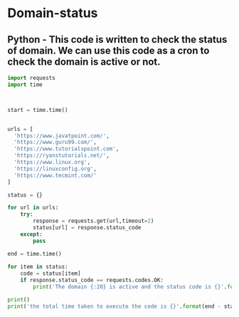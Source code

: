 # Domain-status
## Python - This code is written to check the status of domain. We can use this code as a cron to check the domain is active or not. 

```python
import requests
import time



start = time.time()


urls = [
  'https://www.javatpoint.com/',
  'https://www.guru99.com/',
  'https://www.tutorialspoint.com',
  'https://ryanstutorials.net/',
  'https://www.linux.org',
  'https://linuxconfig.org',
  'https://www.tecmint.com/'
]

status = {}

for url in urls:
    try:
        response = requests.get(url,timeout=2)
        status[url] = response.status_code
    except:
        pass

end = time.time()
    
for item in status:
    code = status[item]
    if response.status_code == requests.codes.OK:
        print('The domain {:20} is active and the status code is {}'.format(item,code))

print()
print('the total time taken to execute the code is {}'.format(end - start))
```
